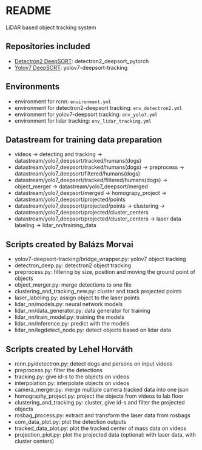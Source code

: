 # README #

LiDAR based object tracking system

## Repositories included
- [Detectron2 DeepSORT](https://github.com/sayef/detectron2-deepsort-pytorch): detectron2_deepsort_pytorch
- [Yolov7 DeepSORT](https://github.com/deshwalmahesh/yolov7-deepsort-tracking/): yolov7-deepsort-tracking

## Environments
- environment for rcnn:
```environment.yml```
- environment for detectron2-deepsort tracking:
```env_detectron2.yml```
- environment for yolov7-deepsort tracking:
```env_yolo7.yml```
- environment for lidar tracking:
```env_lidar_tracking.yml```

## Datastream for training data preparation
- videos -> detecting and tracking -> datastream/yolo7_deepsort/tracked/humans(dogs)
- datastream/yolo7_deepsort/tracked/humans(dogs) -> preprocess -> datastream/yolo7_deepsort/filtered/humans(dogs)
- datastream/yolo7_deepsort/tracked/filtered/humans(dogs) -> object_merger -> datastream/yolo7_deepsort/merged
- datastream/yolo7_deepsort/merged -> homograpy_project -> datastream/yolo7_deepsort/projected/points
- datastream/yolo7_deepsort/projected/points -> clustering -> datastream/yolo7_deepsort/projected/cluster_centers
- datastream/yolo7_deepsort/projected/cluster_centers -> laser data labeling -> lidar_nn/training_data

## Scripts created by Balázs Morvai
- yolov7-deepsort-tracking/bridge_wrapper.py: yolov7 object tracking
- detectron_deep.py: detectron2 object tracking
- preprocess.py: filtering by size, position and moving the ground point of objects
- object_merger.py: merge detections to one file
- clustering_and_tracking_new.py: cluster and track projected points
- laser_labeling.py: assign object to the laser points
- lidar_nn/models.py: neural network models
- lidar_nn/data_generator.py: data generator for training
- lidar_nn/train_model.py: training the models
- lidar_nn/inference.py: predict with the models
- lidar_nn/legdetect_node.py: detect objects based on lidar data

## Scripts created by Lehel Horváth
- rcnn.py/detectron.py: detect dogs and persons on input videos
- preprocess.py: filter the detections
- tracking.py: give id-s to the objects on videos
- interpolation.py: interpolate objects on videos
- camera_merger.py: merge multiple camera tracked data into one json
- homography_project.py: project the objects from videos to lab floor
- clustering_and_tracking.py: cluster, give id-s and filter the projected objects
- rosbag_process.py: extract and transform the laser data from rosbags
- com_data_plot.py: plot the detection outputs
- tracked_data_plot.py: plot the tracked center of mass data on videos
- projection_plot.py: plot the projected data (optional: with laser data, with cluster centers)